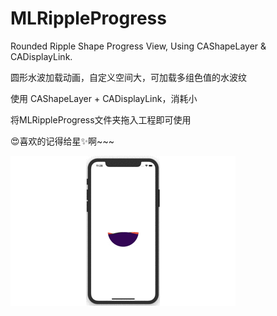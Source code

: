 # MLRippleProgress

Rounded Ripple Shape Progress View, Using CAShapeLayer & CADisplayLink.

圆形水波加载动画，自定义空间大，可加载多组色值的水波纹

使用 CAShapeLayer + CADisplayLink，消耗小

将MLRippleProgress文件夹拖入工程即可使用

😍喜欢的记得给星✨啊~~~

![MLRippleProgress](https://github.com/MichaelLedger/MLRippleProgress/blob/master/MLRippleProgress.gif)
